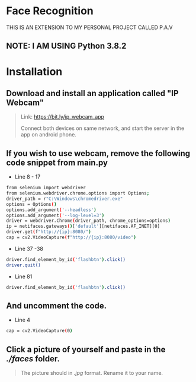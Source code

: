 # Face Recognition
THIS IS AN EXTENSION TO MY PERSONAL PROJECT CALLED P.A.V


## NOTE: I AM USING **Python 3.8.2**


# Installation 


## Download and install an application called "IP Webcam"

> Link: https://bit.ly/ip_webcam_app
> 
> Connect both devices on same network, and start the server in the app on android phone.

## If you wish to use webcam, remove the following code snippet from **main.py** 

- Line 8 - 17
```sh
from selenium import webdriver
from selenium.webdriver.chrome.options import Options;
driver_path = r"C:\Windows\chromedriver.exe"
options = Options()
options.add_argument('--headless')
options.add_argument('--log-level=3')
driver = webdriver.Chrome(driver_path, chrome_options=options)
ip = netifaces.gateways()['default'][netifaces.AF_INET][0]
driver.get(f"http://{ip}:8080/")
cap = cv2.VideoCapture(f"http://{ip}:8080/video")
```
- Line 37 -38
 ```sh
 driver.find_element_by_id('flashbtn').click()                                 
 driver.quit() 
 ```
 - Line 81
 ```sh
 driver.find_element_by_id('flashbtn').click()
 ```
 
 ## And uncomment the code.
 - Line 4
 ```sh
 cap = cv2.VideoCapture(0)
 ```
 
 ## Click a picture of yourself and paste in the *./faces* folder. 
 > The picture should in *.jpg* format.
 > Rename it to your name.

